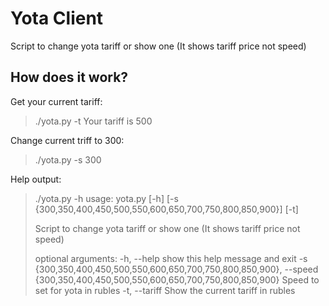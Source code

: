 # Yota Client

Script to change yota tariff or show one (It shows tariff price not speed)

## How does it work?

Get your current tariff:
> ./yota.py -t
> Your tariff is 500

Сhange current triff to 300:
> ./yota.py -s 300

Help output:
> ./yota.py -h
> usage: yota.py [-h] [-s {300,350,400,450,500,550,600,650,700,750,800,850,900}]
>                [-t]
> 
> Script to change yota tariff or show one (It shows tariff price not speed)
> 
> optional arguments:
>   -h, --help            show this help message and exit
>   -s {300,350,400,450,500,550,600,650,700,750,800,850,900}, --speed {300,350,400,450,500,550,600,650,700,750,800,850,900}
>                         Speed to set for yota in rubles
>   -t, --tariff          Show the current tariff in rubles

